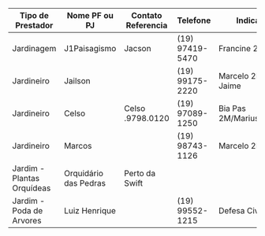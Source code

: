 | Tipo de Prestador          | Nome PF ou PJ         | Contato Referencia | Telefone        | Indicação                 | Observ.    |
| -------------------------- | --------------------- | ------------------ | --------------- | ------------------------- | ---------- |
| Jardinagem                 | J1Paisagismo          | Jacson             | (19) 97419-5470 | Francine 2M               | satisfeita |
| Jardineiro                 | Jailson               |                    | (19) 99175-2220 | Marcelo 2M / Jaime        | competente |
| Jardineiro                 | Celso                 | Celso .9798.0120   | (19) 97089-1250 | Bia Pas 2M/Mariusa/Marcia | Confiável  |
| Jardineiro                 | Marcos                |                    | (19) 98743-1126 | Marcelo 2M                |            |
| Jardim - Plantas Orquídeas | Orquidário das Pedras | Perto da Swift     |                 |                           |            |
| Jardim - Poda de Arvores   | Luiz Henrique         |                    | (19) 99552-1215 | Defesa Civil              | Top        |
